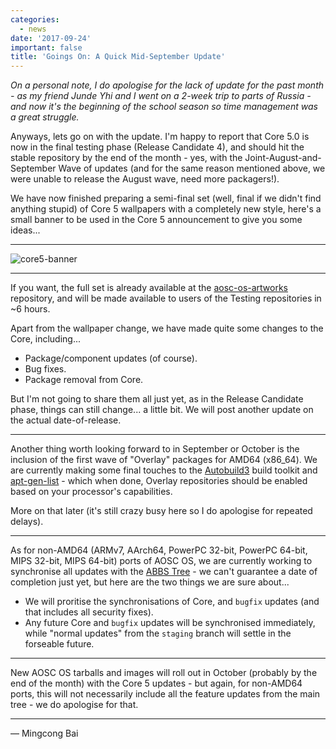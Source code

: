 ```yaml
---
categories:
  - news
date: '2017-09-24'
important: false
title: 'Goings On: A Quick Mid-September Update'
---
```



*On a personal note, I do apologise for the lack of update for the past month - as my friend Junde Yhi and I went on a 2-week trip to parts of Russia - and now it's the beginning of the school season so time management was a great struggle.*

Anyways, lets go on with the update. I'm happy to report that Core 5.0 is now in the final testing phase (Release Candidate 4), and should hit the stable repository by the end of the month - yes, with the Joint-August-and-September Wave of updates (and for the same reason mentioned above, we were unable to release the August wave, need more packagers!).

We have now finished preparing a semi-final set (well, final if we didn't find anything stupid) of Core 5 wallpapers with a completely new style, here's a small banner to be used in the Core 5 announcement to give you some ideas...

--------

![core5-banner](/assets/news/news/core5-banner.jpg)

--------

If you want, the full set is already available at the [aosc-os-artworks](https://github.com/AOSC-Dev/aosc-os-artworks) repository, and will be made available to users of the Testing repositories in ~6 hours.

Apart from the wallpaper change, we have made quite some changes to the Core, including...

- Package/component updates (of course).
- Bug fixes.
- Package removal from Core.

But I'm not going to share them all just yet, as in the Release Candidate phase, things can still change... a little bit. We will post another update on the actual date-of-release.

--------

Another thing worth looking forward to in September or October is the inclusion of the first wave of "Overlay" packages for AMD64 (x86_64). We are currently making some final touches to the [Autobuild3](https://github.com/AOSC-Dev/autobuild3) build toolkit and [apt-gen-list](https://github.com/AOSC-Dev/apt-gen-list) - which when done, Overlay repositories should be enabled based on your processor's capabilities.

More on that later (it's still crazy busy here so I do apologise for repeated delays).

--------

As for non-AMD64 (ARMv7, AArch64, PowerPC 32-bit, PowerPC 64-bit, MIPS 32-bit, MIPS 64-bit) ports of AOSC OS, we are currently working to synchronise all updates with the [ABBS Tree](https://github.com/AOSC-Dev/aosc-os-abbs) - we can't guarantee a date of completion just yet, but here are the two things we are sure about...

- We will proritise the synchronisations of Core, and `bugfix` updates (and that includes all security fixes).
- Any future Core and `bugfix` updates will be synchronised immediately, while "normal updates" from the `staging` branch will settle in the forseable future.

--------

New AOSC OS tarballs and images will roll out in October (probably by the end of the month) with the Core 5 updates - but again, for non-AMD64 ports, this will not necessarily include all the feature updates from the main tree - we do apologise for that.

--------

— Mingcong Bai
